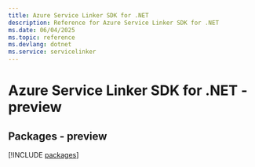 ```yaml
---
title: Azure Service Linker SDK for .NET
description: Reference for Azure Service Linker SDK for .NET
ms.date: 06/04/2025
ms.topic: reference
ms.devlang: dotnet
ms.service: servicelinker
---
```

# Azure Service Linker SDK for .NET - preview
## Packages - preview
[!INCLUDE [packages](service-linker-index.md)]